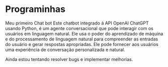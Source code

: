 # Programinhas
Meu primeiro Chat bot
Este chatbot integrado à API OpenAI ChatGPT usando Python, é um agente conversacional que 
pode interagir com os usuários em linguagem natural. Ele usa o poder do aprendizado de máquina 
e do processamento de linguagem natural para compreender as entradas do usuário e gerar respostas apropriadas. 
Ele pode fornecer aos usuários uma experiência de conversação personalizada e natural.

Ainda estou tentando resolver bugs e implementar melhorias.
